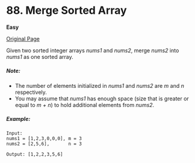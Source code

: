 # 88. Merge Sorted Array

**Easy**

[Original Page](https://leetcode.com/problems/merge-sorted-array/)

Given two sorted integer arrays _nums1_ and _nums2_, merge _nums2_ into _nums1_ as one sorted array.

##### Note:
- The number of elements initialized in _nums1_ and _nums2_ are _m_ and _n_ respectively.
- You may assume that _nums1_ has enough space (size that is greater or equal to _m + n_) to hold additional elements from _nums2_.

##### Example:
```
Input:
nums1 = [1,2,3,0,0,0], m = 3
nums2 = [2,5,6],       n = 3

Output: [1,2,2,3,5,6]
```

